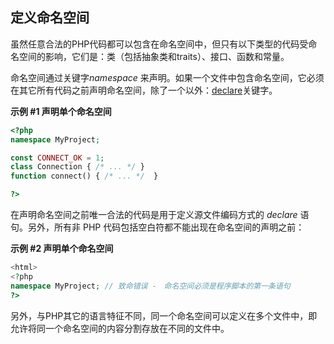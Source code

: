 定义命名空间
------------

虽然任意合法的PHP代码都可以包含在命名空间中，但只有以下类型的代码受命名空间的影响，它们是：类（包括抽象类和traits）、接口、函数和常量。

命名空间通过关键字*namespace*
来声明。如果一个文件中包含命名空间，它必须在其它所有代码之前声明命名空间，除了一个以外：<a href="/control-structures/declare.html" class="xref">declare</a>关键字。

**示例 \#1 声明单个命名空间**

``` php
<?php
namespace MyProject;

const CONNECT_OK = 1;
class Connection { /* ... */ }
function connect() { /* ... */  }

?>
```

在声明命名空间之前唯一合法的代码是用于定义源文件编码方式的 *declare*
语句。另外，所有非 PHP 代码包括空白符都不能出现在命名空间的声明之前：

**示例 \#2 声明单个命名空间**

``` php
<html>
<?php
namespace MyProject; // 致命错误 -　命名空间必须是程序脚本的第一条语句
?>
```

另外，与PHP其它的语言特征不同，同一个命名空间可以定义在多个文件中，即允许将同一个命名空间的内容分割存放在不同的文件中。
